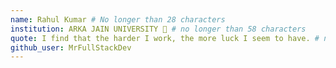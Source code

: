 ```yaml
---
name: Rahul Kumar # No longer than 28 characters
institution: ARKA JAIN UNIVERSITY 🚩 # no longer than 58 characters
quote: I find that the harder I work, the more luck I seem to have. # no longer than 100 characters, avoid using quotes(") to guarantee the format remains the same.
github_user: MrFullStackDev
---
```

